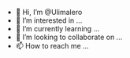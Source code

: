 - 👋 Hi, I’m @Ulimalero
- 👀 I’m interested in ...
- 🌱 I’m currently learning ...
- 💞️ I’m looking to collaborate on ...
- 📫 How to reach me ...

<!---
Ulimalero/Ulimalero is a ✨ special ✨ repository because its `README.md` (this file) appears on your GitHub profile.
You can click the Preview link to take a look at your changes.
--->
